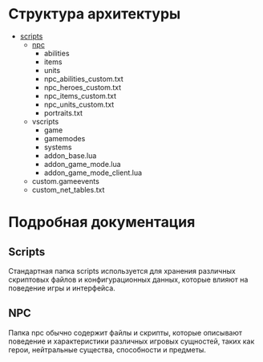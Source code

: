 # Структура архитектуры
- [scripts](#scripts)
  - [npc](#npc)
    - abilities
    - items
    - units
    - npc_abilities_custom.txt
    - npc_heroes_custom.txt
    - npc_items_custom.txt
    - npc_units_custom.txt
    - portraits.txt
  - vscripts
    - game
    - gamemodes
    - systems
    - addon_base.lua
    - addon_game_mode.lua
    - addon_game_mode_client.lua
  - custom.gameevents
  - custom_net_tables.txt

# Подробная документация
## Scripts
Стандартная папка scripts используется для хранения различных скриптовых файлов и конфигурационных данных, которые влияют на поведение игры и интерфейса.

## NPC
Папка npc обычно содержит файлы и скрипты, которые описывают поведение и характеристики различных игровых сущностей, таких как герои, нейтральные существа, способности и предметы.
